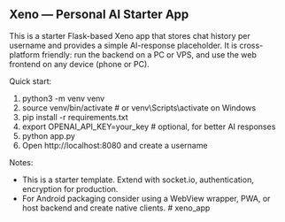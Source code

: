 
Xeno — Personal AI Starter App
------------------------------------
This is a starter Flask-based Xeno app that stores chat history per username and provides
a simple AI-response placeholder. It is cross-platform friendly: run the backend on a PC or VPS,
and use the web frontend on any device (phone or PC).

Quick start:
  1. python3 -m venv venv
  2. source venv/bin/activate    # or venv\Scripts\activate on Windows
  3. pip install -r requirements.txt
  4. export OPENAI_API_KEY=your_key  # optional, for better AI responses
  5. python app.py
  6. Open http://localhost:8080 and create a username

Notes:
  - This is a starter template. Extend with socket.io, authentication, encryption for production.
  - For Android packaging consider using a WebView wrapper, PWA, or host backend and create native clients.
#   x e n o _ a p p  
 
